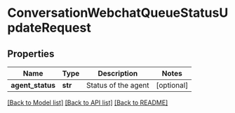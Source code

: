 # ConversationWebchatQueueStatusUpdateRequest

## Properties
Name | Type | Description | Notes
------------ | ------------- | ------------- | -------------
**agent_status** | **str** | Status of the agent | [optional] 

[[Back to Model list]](../README.md#documentation-for-models) [[Back to API list]](../README.md#documentation-for-api-endpoints) [[Back to README]](../README.md)


